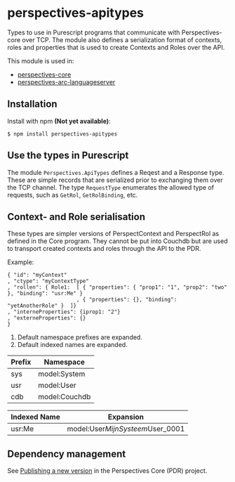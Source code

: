 # perspectives-apitypes
Types to use in Purescript programs that communicate with Perspectives-core over TCP. The module also defines a serialization format of contexts, roles and properties that is used to create Contexts and Roles over the API.

This module is used in:
* [perspectives-core](https://github.com/joopringelberg/perspectives-core)
* [perspectives-arc-languageserver](https://github.com/joopringelberg/perspectives-arc-languageserver)

## Installation
Install with npm **(Not yet available)**:

```
$ npm install perspectives-apitypes
```

## Use the types in Purescript
The module `Perspectives.ApiTypes` defines a Reqest and a Response type. These are simple records that are serialized prior to exchanging them over the TCP channel. The type `RequestType` enumerates the allowed type of requests, such as `GetRol`, `GetRolBinding`, etc.

## Context- and Role serialisation
These types are simpler versions of PerspectContext and PerspectRol as defined in the Core program. They cannot be put into Couchdb but are used to transport created contexts and roles through the API to the PDR.

Example:
```
{ "id": "myContext"
, "ctype": "myContextType"
, "rollen": { Role1:  [ { "properties": { "prop1": "1", "prop2": "two" }, "binding": "usr:Me" }
                      , { "properties": {}, "binding": "yetAnotherRole" }  ]}
, "interneProperties": {iprop1: "2"}
, "externeProperties": {}
}
```

1.  Default namespace prefixes are expanded.
2.  Default indexed names are expanded.

|Prefix|Namespace|
|---|---|
|sys|model:System|
|usr|model:User|
|cdb|model:Couchdb|

|Indexed Name|Expansion|
|---|---|
|usr:Me|model:User$MijnSysteem$User_0001|

## Dependency management
See [Publishing a new version](https://github.com/joopringelberg/perspectives-core/blob/master/technical%20readme.md#publishing-a-new-version) in the Perspectives Core (PDR) project.
